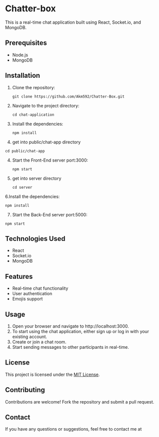 # Chatter-box

This is a real-time chat application built using React, Socket.io, and MongoDB.

## Prerequisites
- Node.js
- MongoDB

## Installation
1. Clone the repository:
   ```
   git clone https://github.com/Akm592/Chatter-Box.git
   ```
2. Navigate to the project directory:
   ```
   cd chat-application
   ```
3. Install the dependencies:
   ```
   npm install
   ```
3. get into public/chat-app directory
  ```
  cd public/chat-app
  ```
4. Start the Front-End server port:3000:
   ```
   npm start
   ```
5. get into server directory
   ```
   cd server
   ```
6.Install the dependencies:
   ```
   npm install
   ```
7. Start the Back-End server port:5000:
  ```
  npm start
  ```

   
## Technologies Used
- React
- Socket.io
- MongoDB

## Features
- Real-time chat functionality
- User authentication
- Emojis support

## Usage
1. Open your browser and navigate to http://localhost:3000.
2. To start using the chat application, either sign up or log in with your existing account.
3. Create or join a chat room.
4. Start sending messages to other participants in real-time.

## License
This project is licensed under the [MIT License](LICENSE).

## Contributing
Contributions are welcome! Fork the repository and submit a pull request.

## Contact
If you have any questions or suggestions, feel free to contact me at
